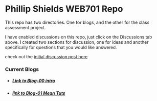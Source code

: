 # Phillip Shields WEB701 Repo

This repo has two directories. One for blogs, and the other for the class assessment project.

I have enabled discussions on this repo, just click on the Discussions tab above. I created two sections for discussion, one for ideas and another specifically for questions that you would like answered.

check out the [initial discussion post here](https://github.com/Phillip-D-Shields/web701-repo/discussions/1)


### Current Blogs
- ##### [Link to Blog-00 intro](https://github.com/Phillip-D-Shields/web701-repo/blob/master/blogs/blog-00.md)
- ##### [link to Blog-01 Mean Tuts](https://github.com/Phillip-D-Shields/web701-repo/blob/master/blogs/blog-01.md)

